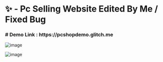 <h1> ✨ - Pc Selling Website Edited By Me / Fixed Bug </h1>

<h3> # Demo Link : https://pcshopdemo.glitch.me </h3>

![image](https://user-images.githubusercontent.com/103609582/172056384-cdf593a5-ec02-4c45-a113-1b362f80d65f.png)

![image](https://user-images.githubusercontent.com/103609582/172056564-def0b309-5552-4294-bbc2-6d761d537d74.png)

